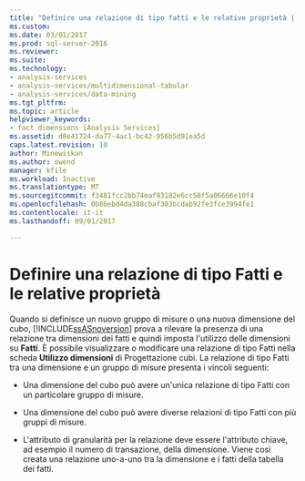 ```yaml
---
title: "Definire una relazione di tipo fatti e le relative proprietà | Documenti Microsoft"
ms.custom: 
ms.date: 03/01/2017
ms.prod: sql-server-2016
ms.reviewer: 
ms.suite: 
ms.technology:
- analysis-services
- analysis-services/multidimensional-tabular
- analysis-services/data-mining
ms.tgt_pltfrm: 
ms.topic: article
helpviewer_keywords:
- fact dimensions [Analysis Services]
ms.assetid: d8e41724-da77-4ac1-bc42-956b5d91ea5d
caps.latest.revision: 10
author: Minewiskan
ms.author: owend
manager: kfile
ms.workload: Inactive
ms.translationtype: MT
ms.sourcegitcommit: f3481fcc2bb74eaf93182e6cc58f5a06666e10f4
ms.openlocfilehash: 0b86ebd4da388cbaf303bcdab92fe3fce3994fe1
ms.contentlocale: it-it
ms.lasthandoff: 09/01/2017

---
```

# <a name="define-a-fact-relationship-and-fact-relationship-properties"></a>Definire una relazione di tipo Fatti e le relative proprietà
  Quando si definisce un nuovo gruppo di misure o una nuova dimensione del cubo, [!INCLUDE[ssASnoversion](../../includes/ssasnoversion-md.md)] prova a rilevare la presenza di una relazione tra dimensioni dei fatti e quindi imposta l'utilizzo delle dimensioni su **Fatti**. È possibile visualizzare o modificare una relazione di tipo Fatti nella scheda **Utilizzo dimensioni** di Progettazione cubi. La relazione di tipo Fatti tra una dimensione e un gruppo di misure presenta i vincoli seguenti:  
  
-   Una dimensione del cubo può avere un'unica relazione di tipo Fatti con un particolare gruppo di misure.  
  
-   Una dimensione del cubo può avere diverse relazioni di tipo Fatti con più gruppi di misure.  
  
-   L'attributo di granularità per la relazione deve essere l'attributo chiave, ad esempio il numero di transazione, della dimensione. Viene così creata una relazione uno-a-uno tra la dimensione e i fatti della tabella dei fatti.  
  
  

